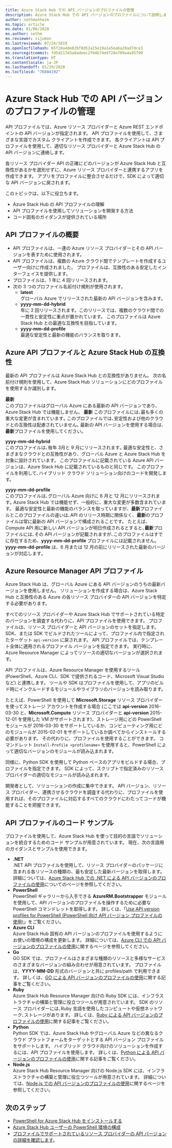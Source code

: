 ```yaml
---
title: Azure Stack Hub での API バージョンのプロファイルの管理
description: Azure Stack Hub での API バージョンのプロファイルについて説明します。
author: sethmanheim
ms.topic: article
ms.date: 01/06/2020
ms.author: sethm
ms.reviewer: sijuman
ms.lastreviewed: 07/24/2019
ms.openlocfilehash: 65f28a4de02bf8d52a15e19a1e5ea6a28ad7dce3
ms.sourcegitcommit: fd5d217d3a8adeec2f04b74d4728e709a4a95790
ms.translationtype: HT
ms.contentlocale: ja-JP
ms.lasthandoff: 01/29/2020
ms.locfileid: "76884192"
---
```

# <a name="manage-api-version-profiles-in-azure-stack-hub"></a>Azure Stack Hub での API バージョンのプロファイルの管理

API プロファイルでは、Azure リソース プロバイダーと Azure REST エンドポイントの API バージョンが指定されます。 API プロファイルを使用して、さまざまな言語でカスタム クライアントを作成できます。 各クライアントは API プロファイルを使用して、適切なリソース プロバイダーと Azure Stack Hub の API バージョンに連絡します。

各リソース プロバイダー API の正確にどのバージョンが Azure Stack Hub と互換性があるかを選別せずに、Azure リソース プロバイダーと連携するアプリを作成できます。 アプリをプロファイルに整合させるだけで、SDK によって適切な API バージョンに戻されます。

このトピックは、以下に役立ちます。

- Azure Stack Hub の API プロファイルの理解
- API プロファイルを使用してソリューションを開発する方法
- コード固有のガイダンスが提供されている場所

## <a name="summary-of-api-profiles"></a>API プロファイルの概要

- API プロファイルは、一連の Azure リソース プロバイダーとその API バージョンを表すために使用されます。
- API プロファイルは、複数の Azure クラウド間でテンプレートを作成するユーザー向けに作成されました。 プロファイルは、互換性のある安定したインターフェイスを提供します。
- プロファイルは、1 年に 4 回リリースされます。
- 次の 3 つのプロファイル名前付け規則が使用されます。
  - **latest**  
        グローバル Azure でリリースされた最新の API バージョンを含みます。
  - **yyyy-mm-dd-hybrid**  
    年に 2 回リリースされます。このリリースでは、複数のクラウド間での一貫性と安定性に重点が置かれています。 このプロファイルは Azure Stack Hub との最適な互換性を目指しています。
  - **yyyy-mm-dd-profile** <br>
    最適な安定性と最新の機能のバランスを取ります。

## <a name="azure-api-profiles-and-azure-stack-hub-compatibility"></a>Azure API プロファイルと Azure Stack Hub の互換性

最新の API プロファイルは Azure Stack Hub との互換性がありません。 次の名前付け規則を使用して、Azure Stack Hub ソリューションにどのプロファイルを使用するか識別します。

**最新**  
このプロファイルはグローバル Azure にある最新の API バージョンであり、Azure Stack Hub では機能しません。 **最新** このプロファイルには､最も多くの重大な変更が含まれています｡ このプロファイルでは､安定性および他のクラウドとの互換性は配慮されていません｡ 最新の API バージョンを使用する場合は､**最新**プロファイルを使用してください。

**yyyy-mm-dd-hybrid**  
このプロファイルは､毎年 3月と 9 月にリリースされます｡ 最適な安定性と、さまざまなクラウドとの互換性があり、グローバル Azure と Azure Stack Hub を対象に設計されています。 このプロファイルに記載されている Azure API バージョンは、Azure Stack Hub に記載されているものと同じです。 このプロファイルを利用して､ハイブリッド クラウド ソリューション向けのコードを開発します。

**yyyy-mm-dd-profile**  
このプロファイルは､グローバル Azure 向けに 6 月と 12 月にリリースされます｡ Azure Stack Hub では機能せず、一般的に、重大な変更が多数含まれています。 最適な安定性と最新の機能のバランスを取っていますが、**最新**プロファイルとこのプロファイルの違いは､API のリリース時期に関係なく、**最新**のプロファイルは常に最新の API バージョンで構成されることです。 たとえば､Compute API 用に新しい API バージョンが明日作成されるとすると､**最新**プロファイルには､その API バージョンが記載されますが､このプロファイルはすでに存在するため、**yyyy-mm-dd-profile** プロファイルには記載されません｡ **yyyy-mm-dd-profile** は、6 月または 12 月の前にリリースされた最新のバージョンが対応します｡

## <a name="azure-resource-manager-api-profiles"></a>Azure Resource Manager API プロファイル

Azure Stack Hub は、グローバル Azure にある API バージョンのうちの最新バージョンを使用しません。 ソリューションを作成する場合は、Azure Stack Hub と互換性のある Azure の各リソース プロバイダーの API バージョンを特定する必要があります。

すべてのリソース プロバイダーや Azure Stack Hub でサポートされている特定のバージョンを調査する代わりに、API プロファイルを使用できます。 プロファイルは、リソース プロバイダーと API バージョンのセットを指定します。 SDK、または SDK でビルドされたツールによって、プロファイル内で指定されたターゲット `api-version` に戻されます。 API プロファイルでは、テンプレート全体に適用されるプロファイル バージョンを指定できます。 実行時に、Azure Resource Manager によってリソースの適切なバージョンが選択されます。

API プロファイルは、Azure Resource Manager を使用するツール (PowerShell、Azure CLI、SDK で提供されるコード、Microsoft Visual Studio など) と連携します。 ツールや SDK はプロファイルを使用して、アプリのビルド時にインクルードするモジュールやライブラリのバージョンを読み取ります。

たとえば、PowerShell を使用して **Microsoft.Storage** リソース プロバイダーを使ってストレージ アカウントを作成する場合 (ここでは **api-version** 2016-03-30 と、**Microsoft.Compute** リソース プロバイダーと **api-version** 2015-12-01 を使用した VM がサポートされます)、ストレージ用にどの PowerShell モジュールが 2016-03-30 をサポートしているか、コンピューティング用にどのモジュールが 2015-02-01 をサポートしているか調べてからインストールする必要があります。 その代わりに、プロファイルを使用することができます。 コマンドレット `Install-Profile <profilename>` を使用すると、PowerShell によって適切なバージョンのモジュールが読み込まれます。

同様に、Python SDK を使用して Python ベースのアプリをビルドする場合、プロファイルを指定できます。 SDK によって、スクリプトで指定済みのリソース プロバイダーの適切なモジュールが読み込まれます。

開発者として、ソリューションの作成に集中できます。 API バージョン、リソース プロバイダー、連携させるクラウドを調査する代わりに、プロファイルを使用すれば、そのプロファイルに対応するすべてのクラウドにわたってコードが機能することを把握できます。

## <a name="api-profile-code-samples"></a>API プロファイルのコード サンプル

プロファイルを使用して、Azure Stack Hub を使って目的の言語でソリューションを統合するためのコード サンプルが用意されています。 現在、次の言語用のガイダンスとサンプルを使用できます。

- **.NET** <br>
.NET API プロファイルを使用して、リソース プロバイダーのパッケージに含まれる各リソースの種類の、最も安定した最新バージョンを取得します。 詳細については、[Azure Stack Hub での .NET による API バージョンのプロファイルの使用](azure-stack-version-profiles-net.md)についてのページを参照してください。
- **PowerShell**  
PowerShell ギャラリーから入手できる **AzureRM.Bootstrapper** モジュールを使用して、API バージョンのプロファイルを操作するために必要な PowerShell コマンドレットを取得します。 詳しくは、「[Use API version profiles for PowerShell (PowerShell 向け API バージョン プロファイルの使用)](azure-stack-version-profiles-powershell.md)」をご覧ください。
- **Azure CLI**  
Azure Stack Hub 固有の API バージョンのプロファイルを使用するようにお使いの環境の構成を更新します。 詳細については、[Azure CLI での API バージョンのプロファイルの使用](azure-stack-version-profiles-azurecli2.md)に関するページを参照してください。
- **Go**  
GO SDK では、プロファイルはさまざまな種類のリソースと多様なサービスのさまざまなバージョンの組み合わせが用意されています。 プロファイルは、**YYYY-MM-DD** 形式のバージョンと共に profiles/path で利用できます。 詳しくは、[GO による API バージョンのプロファイルの使用](azure-stack-version-profiles-go.md)に関する記事をご覧ください。
- **Ruby**  
Azure Stack Hub Resource Manager 向けの Ruby SDK には、インフラストラクチャの構築と管理に役立つツールが用意されています。 SDK のリソース プロバイダーには､Ruby 言語を使用したコンピュートや仮想ネットワーク､ストレージがあります。 詳しくは、[Ruby による API バージョンのプロファイルの使用](azure-stack-version-profiles-ruby.md)に関する記事をご覧ください。
- **Python**  
Python SDK では、Azure Stack Hub やグローバル Azure などの異なるクラウド プラットフォームをターゲットとする API バージョン プロファイルをサポートします。 ハイブリッド クラウド向けのソリューションを作成するには、API プロファイルを使用します。 詳しくは、[Python による API バージョンのプロファイルの使用](azure-stack-version-profiles-python.md)に関する記事をご覧ください。
- **Node.js**  
Azure Stack Hub Resource Manager 向けの Node.js SDK には、インフラストラクチャの構築と管理に役立つツールが用意されています。 詳細については、[Node.js での API バージョンのプロファイルの使用](azure-stack-version-profile-nodejs.md)に関するページを参照してください。

## <a name="next-steps"></a>次のステップ

- [PowerShell for Azure Stack Hub をインストールする](../operator/azure-stack-powershell-install.md)
- [Azure Stack Hub ユーザーの PowerShell 環境の構成](azure-stack-powershell-configure-user.md)
- [プロファイルでサポートされているリソース プロバイダーの API バージョンの詳細を確認します](azure-stack-profiles-azure-resource-manager-versions.md)。
